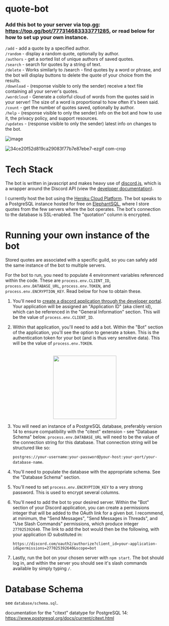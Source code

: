 # quote-bot

### Add this bot to your server via top.gg: https://top.gg/bot/777314683333771285, or read below for how to set up your own instance. 

`/add` - add a quote by a specified author.<br>
`/random` - display a random quote, optionally by author.<br>
`/authors` - get a sorted list of unique authors of saved quotes.<br>
`/search` - search for quotes by a string of text.<br>
`/delete` - Works similarly to /search - find quotes by a word or phrase, and the bot will display buttons to delete the quote of your choice from the results.<br>
`/download` - (response visible to only the sender) receive a text file containing all your server's quotes.<br>
`/wordcloud` - Generate a colorful cloud of words from the quotes said in your server! The size of a word is proportional to how often it's been said.<br>
`/count` - get the number of quotes saved, optionally by author.<br>
`/help` - (response visible to only the sender) info on the bot and how to use it, the privacy policy, and support resources.<br>
`/updates` - (response visible to only the sender) latest info on changes to the bot.

![image](https://user-images.githubusercontent.com/24642328/179651423-3e55ca4c-92ec-4564-929e-0b154670aa83.png)

![34ce20f52d819ca29083f77b7e87ebe7-ezgif com-crop](https://github.com/AlecM33/quote-bot/assets/24642328/ec68cae5-367a-41fa-9d3a-0c636509344d)

# Tech Stack

The bot is written in javascript and makes heavy use of [discord.js](https://discord.js.org/#/), which is a wrapper around the Discord API (view the [developer documentation](https://discord.com/developers/docs/intro)).

I currently host the bot using the [Heroku Cloud Platform](https://heroku.com). The bot speaks to a PostgreSQL instance hosted for free on [ElephantSQL](https://www.elephantsql.com/), where I store quotes from the few servers where the bot operates. The bot's connection to the database is SSL-enabled. The "quotation" column is encrypted.

# Running your own instance of the bot

Stored quotes are associated with a specific guild, so you can safely add the same instance of the bot to multiple servers. 

For the bot to run, you need to populate 4 environment variables referenced within the code. These are `process.env.CLIENT_ID`, `process.env.DATABASE_URL`, `process.env.TOKEN`, and `process.env.ENCRYPTION_KEY`. Read below for how to obtain these.

1. You'll need to [create a discord application through the developer portal](https://discord.com/developers/applications). Your application will be assigned an "Application ID" (aka client id), which can be referenced in the "General Information" section. This will be the value of `process.env.CLIENT_ID`. 

2. Within that application, you'll need to add a bot. Within the "Bot" section of the application, you'll see the option to generate a token. This is the authentication token for your bot (and is thus very sensitive data). This will be the value of `process.env.TOKEN`.
<br>
<div align=center>
    <img width=200 src='https://user-images.githubusercontent.com/24642328/180114024-937fa9ba-9cd5-40ea-ac87-8d5e6b2e1043.png'/>
</div>

3. You will need an instance of a PostgreSQL database, preferably version 14 to ensure compatibility with the "citext" extension - see "Database Schema" below. `process.env.DATABASE_URL` will need to be the value of the connection string for this database. That connection string will be structured like so:

    `postgres://your-username:your-password@your-host:your-port/your-database-name`. 
    
4. You'll need to populate the database with the appropriate schema. See the "Database Schema" section. 

5. You'll need to set `process.env.ENCRYPTION_KEY` to a very strong password. This is used to encrypt several columns.
    
5. You'll need to add the bot to your desired server. Within the "Bot" section of your Discord application, you can create a permissions integer that will be added to the OAuth link for a given bot. I recommend, at minimum, the "Send Messages", "Send Messages in Threads", and "Use Slash Commands" permissions, which produce integer `277025392640`. The link to add the bot would then be the following, with your application ID substituted in:

    `https://discord.com/oauth2/authorize?client_id=your-application-id&permissions=277025392640&scope=bot`
    
6. Lastly, run the bot on your chosen server with `npm start`. The bot should log in, and within the server you should see it's slash commands available by simply typing `/`. 

# Database Schema

see `database/schema.sql`.

documentation for the "citext" datatype for PostgreSQL 14: https://www.postgresql.org/docs/current/citext.html


